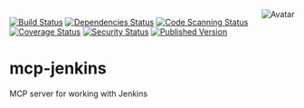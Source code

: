 <img align="right" src="https://raw.github.com/cliffano/mcp-jenkins/master/avatar.jpg" alt="Avatar"/>

[![Build Status](https://github.com/cliffano/mcp-jenkins/workflows/CI/badge.svg)](https://github.com/cliffano/mcp-jenkins/actions?query=workflow%3ACI)
[![Dependencies Status](https://img.shields.io/librariesio/release/npm/mcp-jenkins)](https://libraries.io/npm/mcp-jenkins)
[![Code Scanning Status](https://github.com/cliffano/mcp-jenkins/workflows/CodeQL/badge.svg)](https://github.com/cliffano/mcp-jenkins/actions?query=workflow%3ACodeQL)
[![Coverage Status](https://img.shields.io/coveralls/cliffano/mcp-jenkins.svg)](https://coveralls.io/r/cliffano/mcp-jenkins?branch=master)
[![Security Status](https://snyk.io/test/github/cliffano/mcp-jenkins/badge.svg)](https://snyk.io/test/github/cliffano/mcp-jenkins)
[![Published Version](https://img.shields.io/npm/v/mcp-jenkins.svg)](https://www.npmjs.com/package/mcp-jenkins)
<br/>

# mcp-jenkins
MCP server for working with Jenkins
